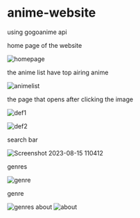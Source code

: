 # anime-website
using gogoanime api



home page of the website 




![homepage](https://github.com/venkatacharan22/anime-website/assets/117363751/4024626f-c3e9-4197-a51f-d3db52b547f8)







the anime list have top airing anime 




![animelist](https://github.com/venkatacharan22/anime-website/assets/117363751/57150ebc-1838-440b-a9a7-c5acf6d321f8)




the page that opens after clicking the image 



![def1](https://github.com/venkatacharan22/anime-website/assets/117363751/98ee00c4-100f-4882-8550-c011ffec0990)

![def2](https://github.com/venkatacharan22/anime-website/assets/117363751/3fd34d65-cda0-4a3c-a61f-681167ecd098)





search bar 

![Screenshot 2023-08-15 110412](https://github.com/venkatacharan22/anime-website/assets/117363751/0d317cc8-7825-4b0f-8305-372400e71e49)


genres 

![genre](https://github.com/venkatacharan22/anime-website/assets/117363751/f9aa55dd-e02d-4c5a-9f99-999477ce9f43)




genre 

![genres](https://github.com/venkatacharan22/anime-website/assets/117363751/bc890519-d92e-45d0-8785-134bf59375a7)
about 
![about](https://github.com/venkatacharan22/anime-website/assets/117363751/2c5b6718-94c1-4d0d-8918-37b449422cfc)



